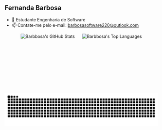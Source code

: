 ## Fernanda Barbosa

- 🌱 Estudante Engenharia de Software
- 📫 Contate-me pelo e-mail: barbosasoftware220@outlook.com

<p align="center">
  <img src="https://github-readme-stats.vercel.app/api?username=Barbbosa&show_icons=true&theme=radical" height="180" style="display: inline-block; margin-right: 20px;" alt="Barbbosa's GitHub Stats" />
  <img src="https://github-readme-stats.vercel.app/api/top-langs?username=Barbbosa&layout=compact&theme=radical&hide=javascript,typescript,c,cpp,java,php,shell,go,ruby" height="180" style="display: inline-block;" alt="Barbbosa's Top Languages" />
</p>
<picture>
  <source media="(prefers-color-scheme: dark)" srcset="https://raw.githubusercontent.com/Barbbosa/Barbbosa/output/github-contribution-grid-snake-dark.svg" />
  <img alt="snake animation" src="https://raw.githubusercontent.com/Barbbosa/Barbbosa/output/github-contribution-grid-snake.svg" />
</picture>
